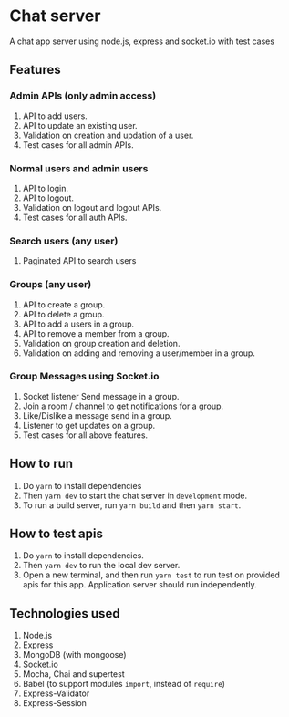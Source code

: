 # Chat server

A chat app server using node.js, express and socket.io with test cases

## Features

### Admin APIs (only admin access)

1. API to add users.
2. API to update an existing user.
3. Validation on creation and updation of a user.
4. Test cases for all admin APIs.

### Normal users and admin users

1. API to login.
2. API to logout.
3. Validation on logout and logout APIs.
4. Test cases for all auth APIs.

### Search users  (any user)

1. Paginated API to search users

### Groups (any user)

1. API to create a group.
2. API to delete a group.
3. API to add a users in a group.
4. API to remove a  member from a group.
5. Validation on group creation and deletion.
6. Validation on adding and removing a user/member in a group.

### Group Messages using Socket.io

1. Socket listener Send message in a group.
2. Join a room / channel to get notifications for a group.
3. Like/Dislike a message send in a group.
4. Listener to get updates on a group.
5. Test cases for all above features.

## How to run

1. Do `yarn` to install dependencies
2. Then `yarn dev` to start the chat server in `development` mode.
3. To run a build server, run `yarn build` and then `yarn start`.

## How to test apis

1. Do `yarn` to install dependencies.
2. Then `yarn dev` to run the local dev server.
3. Open a new terminal, and then run `yarn test` to run test on provided apis for this app. Application server should run independently.

## Technologies used

1. Node.js
2. Express
3. MongoDB (with mongoose)
4. Socket.io
5. Mocha, Chai and supertest
6. Babel (to support modules `import`, instead of `require`)
7. Express-Validator
8. Express-Session
